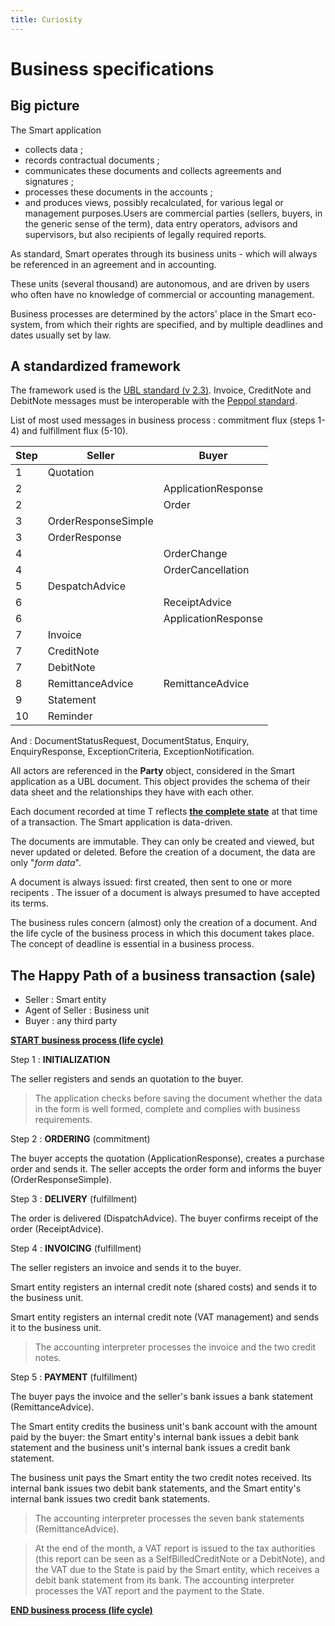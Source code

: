 ```yaml
---
title: Curiosity
---
```


# Business specifications

## Big picture

The Smart application

- collects data ;
- records contractual documents ;
- communicates these documents and collects agreements and signatures ;
- processes these documents in the accounts ;
- and produces views, possibly recalculated, for various legal or management
  purposes.Users are commercial parties (sellers, buyers, in the generic sense
  of the term), data entry operators, advisors and supervisors, but also
  recipients of legally required reports.

As standard, Smart operates through its business units - which will always be
referenced in an agreement and in accounting.

These units (several thousand) are autonomous, and are driven by users who
often have no knowledge of commercial or accounting management.

Business processes are determined by the actors' place in the Smart eco-system,
from which their rights are specified, and by multiple deadlines and dates
usually set by law.

## A standardized framework

The framework used is the [UBL standard (v
2.3)](https://docs.oasis-open.org/ubl/UBL-2.3.html). Invoice, CreditNote and
DebitNote messages must be interoperable with the [Peppol
standard](https://docs.peppol.eu/poacc/billing/3.0/bis/).

List of most used messages in business process : commitment flux (steps 1-4)
and fulfillment flux (5-10).

| Step | Seller              | Buyer               |
| ---- | ------------------- | ------------------- |
| 1    | Quotation           |                     |
| 2    |                     | ApplicationResponse |
| 2    |                     | Order               |
| 3    | OrderResponseSimple |                     |
| 3    | OrderResponse       |                     |
| 4    |                     | OrderChange         |
| 4    |                     | OrderCancellation   |
| 5    | DespatchAdvice      |                     |
| 6    |                     | ReceiptAdvice       |
| 6    |                     | ApplicationResponse |
| 7    | Invoice             |                     |
| 7    | CreditNote          |                     |
| 7    | DebitNote           |                     |
| 8    | RemittanceAdvice    | RemittanceAdvice    |
| 9    | Statement           |                     |
| 10   | Reminder            |                     |

And : DocumentStatusRequest, DocumentStatus, Enquiry, EnquiryResponse,
ExceptionCriteria, ExceptionNotification.

All actors are referenced in the **Party** object, considered in the Smart
application as a UBL document. This object provides the schema of their data
sheet and the relationships they have with each other.

Each document recorded at time T reflects **<u>the complete state</u>** at that
time of a transaction. The Smart application is data-driven.

The documents are immutable. They can only be created and viewed, but never
updated or deleted. Before the creation of a document, the data are only "*form
data*".

A document is always issued: first created, then sent to one or more recipents
. The issuer of a document is always presumed to have accepted its terms.

The business rules concern (almost) only the creation of a document. And the
life cycle of the business process in which this document takes place. The
concept of deadline is essential in a business process.

## The Happy Path of a business transaction (sale)

- Seller : Smart entity
- Agent of Seller : Business unit
- Buyer : any third party

<u>**START business process (life cycle)**</u>

Step 1 : **INITIALIZATION**

The seller registers and sends an quotation to the buyer.

> The application checks before saving the document whether the data in the
> form is well formed, complete and complies with business requirements.

Step 2 : **ORDERING** (commitment)

The buyer accepts the quotation (ApplicationResponse), creates a purchase order
and sends it. The seller accepts the order form and informs the buyer
(OrderResponseSimple).

Step 3 : **DELIVERY** (fulfillment)

The order is delivered (DispatchAdvice). The buyer confirms receipt of the
order (ReceiptAdvice).

Step 4 : **INVOICING** (fulfillment)

The seller registers an invoice and sends it to the buyer.

Smart entity registers an internal credit note (shared costs) and sends it to
the business unit.

Smart entity registers an internal  credit note (VAT management) and sends it
to the business unit.

>  The accounting interpreter processes the invoice and the two credit notes.

Step 5 : **PAYMENT** (fulfillment)

The buyer pays the invoice and the seller's bank issues a bank statement
(RemittanceAdvice).

The Smart entity credits the business unit's bank account with the amount paid
by the buyer: the Smart entity's internal bank issues a debit bank statement
and the business unit's internal bank issues a credit bank statement.

The business unit pays the Smart entity the two credit notes received. Its
internal bank issues two debit bank statements, and the Smart entity's internal
bank issues two credit bank statements.

>  The accounting interpreter processes the seven bank statements
>  (RemittanceAdvice).

> At the end of the month, a VAT report is issued to the tax authorities (this
> report can be seen as a SelfBilledCreditNote or a DebitNote), and the VAT due
> to the State is paid by the Smart entity, which receives a debit bank
> statement from its bank. The accounting interpreter processes the VAT report
> and the payment to the State.

<u>**END business process (life cycle)**</u>
